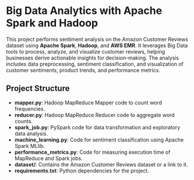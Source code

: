 # Big Data Analytics with Apache Spark and Hadoop

This project performs sentiment analysis on the Amazon Customer Reviews dataset using **Apache Spark**, **Hadoop**, and **AWS EMR**. It leverages Big Data tools to process, analyze, and visualize customer reviews, helping businesses derive actionable insights for decision-making. The analysis includes data preprocessing, sentiment classification, and visualization of customer sentiments, product trends, and performance metrics.

## Project Structure

- **mapper.py**: Hadoop MapReduce Mapper code to count word frequencies.
- **reducer.py**: Hadoop MapReduce Reducer code to aggregate word counts.
- **spark_job.py**: PySpark code for data transformation and exploratory data analysis.
- **machine_learning.py**: Code for sentiment classification using Apache Spark MLlib.
- **performance_metrics.py**: Code for measuring execution time of MapReduce and Spark jobs.
- **dataset/**: Contains the Amazon Customer Reviews dataset or a link to it.
- **requirements.txt**: Python dependencies for the project.

